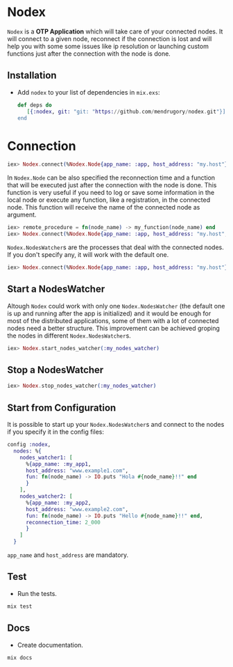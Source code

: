 # Nodex

`Nodex` is a __OTP Application__ which will take care of your connected nodes. It will
connect to a given node, reconnect if the connection is lost and will help you with some
some issues like ip resolution or launching custom functions just after the connection 
with the node is done.


## Installation
  * Add `nodex` to your list of dependencies in `mix.exs`:

    ```elixir
    def deps do
       [{:nodex, git: "git: "https://github.com/mendrugory/nodex.git"}]
    end
    ```
# Connection
  ```elixir
  iex> Nodex.connect(%Nodex.Node{app_name: :app, host_address: "my.host"})
  ```
  In `Nodex.Node` can be also specified the reconnection time and a function 
  that will be executed just after the connection with the node is done. This function is very 
  useful if you need to log or save some information in the local node or execute any function, like a registration, in the connected node. This function will receive the name of the connected node as argument.
  ```elixir
  iex> remote_procedure = fn(node_name) -> my_function(node_name) end
  iex> Nodex.connect(%Nodex.Node{app_name: :app, host_address: "my.host", fun: remote_procedure, reconnection_time: 10_000})
  ```

  `Nodex.NodesWatcher`s are the processes that deal with the connected nodes. If you don't specify any, it will work with the default one.
  ```elixir
  iex> Nodex.connect(%Nodex.Node{app_name: :app, host_address: "my.host"}, :my_nodes_watcher)
  ```

## Start a NodesWatcher
  Altough `Nodex` could work with only one `Nodex.NodesWatcher` (the default one is up and running after the app is initialized) and it would be enough for most of the distributed applications, some of them with a lot of connected nodes need a better structure. This improvement can be achieved groping the nodes in different `Nodex.NodesWatcher`s.
  ```elixir
  iex> Nodex.start_nodes_watcher(:my_nodes_watcher)
  ```

## Stop a NodesWatcher
  ```elixir
  iex> Nodex.stop_nodes_watcher(:my_nodes_watcher)
  ```

## Start from Configuration
It is possible to start up your `Nodex.NodesWatcher`s and connect to the nodes if you specify 
it in the config files:
```elixir
config :nodex,
  nodes: %{
    nodes_watcher1: [
      %{app_name: :my_app1,
      host_address: "www.example1.com",
      fun: fn(node_name) -> IO.puts "Hola #{node_name}!!" end
      }
    ],
    nodes_watcher2: [
      %{app_name: :my_app2,
      host_address: "www.example2.com",
      fun: fn(node_name) -> IO.puts "Hello #{node_name}!!" end,
      reconnection_time: 2_000
      }
    ]                        
  }
```
`app_name` and `host_address` are mandatory.

## Test
  * Run the tests.
  ```bash
  mix test
  ```

## Docs
  * Create documentation.
  ```bash
  mix docs
  ```